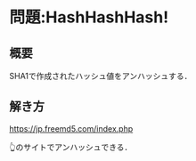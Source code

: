 # 問題:HashHashHash!
## 概要
SHA1で作成されたハッシュ値をアンハッシュする．


## 解き方
https://jp.freemd5.com/index.php

👆のサイトでアンハッシュできる．